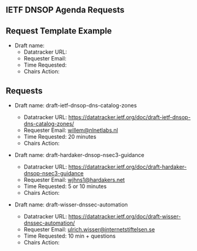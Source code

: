 ## IETF DNSOP Agenda Requests

## Request Template Example

*   Draft name:
    - Datatracker URL:
    - Requester Email:
    - Time Requested:
    - Chairs Action:

## Requests

*   Draft name: draft-ietf-dnsop-dns-catalog-zones
    - Datatracker URL: https://datatracker.ietf.org/doc/draft-ietf-dnsop-dns-catalog-zones/
    - Requester Email: willem@nlnetlabs.nl
    - Time Requested: 20 minutes
    - Chairs Action:

*   Draft name: draft-hardaker-dnsop-nsec3-guidance
    - Datatracker URL: https://datatracker.ietf.org/doc/draft-hardaker-dnsop-nsec3-guidance
    - Requester Email: wjhns1@hardakers.net
    - Time Requested: 5 or 10 minutes
    - Chairs Action:

*   Draft name: draft-wisser-dnssec-automation
    - Datatracker URL: https://datatracker.ietf.org/doc/draft-wisser-dnssec-automation/
    - Requester Email: ulrich.wisser@internetstiftelsen.se
    - Time Requested: 10 min + questions
    - Chairs Action:

